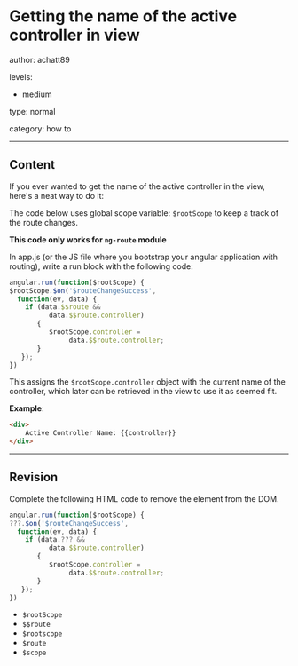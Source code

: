 # Getting the name of the active controller in view
author: achatt89

levels:

  - medium

type: normal

category: how to

---
## Content

If you ever wanted to get the name of the active controller in the view, here's a neat way to do it:

The code below uses global scope variable: `$rootScope` to keep a track of the route changes.

**This code only works for `ng-route` module**

In app.js (or the JS file where you bootstrap your angular application with routing), write a run block with the following code:

```js
angular.run(function($rootScope) {
$rootScope.$on('$routeChangeSuccess',
  function(ev, data) {
    if (data.$$route && 
          data.$$route.controller)
       {
          $rootScope.controller = 
               data.$$route.controller;
       }
   });
})
```
This assigns the `$rootScope.controller` object with the current name of the controller, which later can be retrieved in the view to use it as seemed fit. 

**Example**:
```html
<div>
    Active Controller Name: {{controller}}
</div>
```

---
## Revision

Complete the following HTML code to remove
the element from the DOM.

```js
angular.run(function($rootScope) {
???.$on('$routeChangeSuccess',
  function(ev, data) {
    if (data.??? && 
          data.$$route.controller)
       {
          $rootScope.controller = 
               data.$$route.controller;
       }
   });
})
```

* `$rootScope`
* `$$route`
* `$rootscope`
* `$route`
* `$scope`
